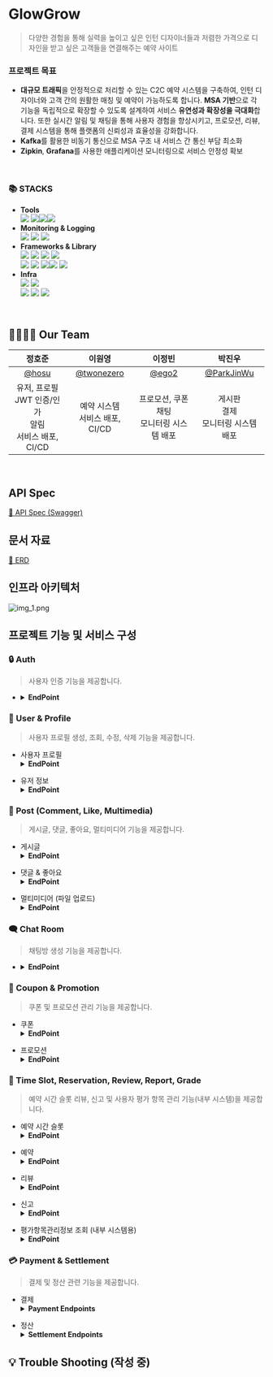 # GlowGrow

> 다양한 경험을 통해 실력을 높이고 싶은 인턴 디자이너들과 저렴한 가격으로 디자인을 받고 싶은 고객들을 연결해주는 예약 사이트

### 프로젝트 목표

- **대규모 트래픽**을 안정적으로 처리할 수 있는 C2C 예약 시스템을 구축하여, 인턴 디자이너와 고객 간의 원활한 매칭 및 예약이 가능하도록 합니다. **MSA 기반**으로 각 기능을 독립적으로 확장할 수
  있도록 설계하여 서비스 **유연성과 확장성을 극대화**합니다. 또한 실시간 알림 및 채팅을 통해 사용자 경험을 향상시키고, 프로모션, 리뷰, 결제 시스템을 통해 플랫폼의 신뢰성과 효율성을 강화합니다.
- **Kafka**를 활용한 비동기 통신으로 MSA 구조 내 서비스 간 통신 부담 최소화
- **Zipkin**, **Grafana**를 사용한 애플리케이션 모니터링으로 서비스 안정성 확보

<BR>

### 📚 STACKS

- **Tools** <br>
  <img src="https://img.shields.io/badge/Intellij IDEA-000000?style=flat&logo=Intellij IDEA&logoColor=white"/>
  <img src="https://img.shields.io/badge/Postman-FF6C37?style=flat&logo=postman&logoColor=white"/><img src="https://img.shields.io/badge/Notion-000000?style=flat&logo=notion&logoColor=white"/><img src="https://img.shields.io/badge/Slack-4A154B?style=flat&logo=slack&logoColor=white"/>
  <br>
- **Monitoring & Logging** <br>
  <img src="https://img.shields.io/badge/Zipkin -FE5F50?style=flat&logoColor=white"/>
  <img src="https://img.shields.io/badge/Prometheus -E6522C?style=flat&logo=prometheus&logoColor=white"/>
  <img src="https://img.shields.io/badge/Grafana -F46800?style=flat&logo=grafana&logoColor=white"/>
  <br>
- **Frameworks & Library** <br>
  <img src="https://img.shields.io/badge/Java 17 -C70D2C?style=flat&logo=java&logoColor=white"/>
  <img src="https://img.shields.io/badge/Springboot 3.3-6DB33F?style=flat&logo=springboot&logoColor=white"/>
  <img src="https://img.shields.io/badge/Springsecurity -6DB33F?style=flat&logo=springsecurity&logoColor=white"/>
  <img src="https://img.shields.io/badge/Jwt -black?style=flat-square&logo=JSON%20web%20tokens&logoColor=white">
  <br>
  <img src="https://img.shields.io/badge/QueryDSL-5395FD?style=flat&logo=QueryDSL&logoColor=white"/>
  <img src="https://img.shields.io/badge/postgresql -4169E1?style=flat&logo=postgresql&logoColor=white"/>
  <img src="https://img.shields.io/badge/redis -FF4438?style=flat&logo=redis&logoColor=white"/><img src="https://img.shields.io/badge/H2 -0854C1?style=flat&logo=H2&logoColor=white"/>
  <img src="https://img.shields.io/badge/swagger -85EA2D?style=flat&logo=swagger&logoColor=white"/>
  <br>
- **Infra** <br>
  <img src="https://img.shields.io/badge/Apache%20Kafka -000?style=flat-square&logo=apachekafka&logoColor=white">
  <img src="https://img.shields.io/badge/Docker -2496ED?style=flat&logo=docker&logoColor=white"/>
  <br>
  <img src="https://img.shields.io/badge/Ec2 -FF9900?style=flat-square&logo=amazonec2&logoColor=white">
  <img src="https://img.shields.io/badge/S3 -569A31?style=flat-square&logo=amazons3&logoColor=white">
  <img src="https://img.shields.io/badge/RDS -527FFF?style=flat-square&logo=amazonrds&logoColor=white">

<BR>

## 👨‍👩‍👧‍👦 Our Team

|                     정호준                     |                    이원영                     |                  이정빈                  |                    박진우                     |
|:-------------------------------------------:|:------------------------------------------:|:-------------------------------------:|:------------------------------------------:|
|   [@hosu](https://github.com/junghojune)    | [@twonezero](https://github.com/TwOneZero) | [@ego2](https://github.com/jungbin97) | [@ParkJinWu](https://github.com/ParkJinWu) |
| 유저, 프로필<br>JWT 인증/인가<br>알림<br>서비스 배포, CI/CD |          예약 시스템<br>서비스 배포, CI/CD           |     프로모션, 쿠폰<br>채팅<br>모니터링 시스템 배포     |          게시판<br>결제<br>모니터링 시스템 배포          |

<br>

## API Spec

[🔗 API Spec (Swagger)](http://13.209.24.74:19091/webjars/swagger-ui/index.html)

## 문서 자료

[🔗 ERD](https://www.erdcloud.com/d/CxyebQgd99CDENisa) <br>

## 인프라 아키텍처

![img_1.png](img_1.png)

## 프로젝트 기능 및 서비스 구성

### 🔒 Auth

> 사용자 인증 기능을 제공합니다.

- <details>
  <summary><b>EndPoint</b></summary>
  <div markdown="1">
    <ul>

| 메소드  | 엔드포인트               | 설명       |
|------|---------------------|----------|
| GET  | `/api/auth/info`    | 인증 정보 조회 |
| POST | `/api/auth/login`   | 로그인      |
| POST | `/api/auth/sign-up` | 회원가입     |

</ul>
  </div>
</details>

### 🧑‍ User & Profile

> 사용자 프로필 생성, 조회, 수정, 삭제 기능을 제공합니다.

- 사용자 프로필
  <details>
    <summary><b>EndPoint</b></summary>
    <div markdown="1">
    <ul>

| 메소드    | 엔드포인트                                                               | 설명            |
|--------|---------------------------------------------------------------------|---------------|
| GET    | `/api/profile`                                                      | 프로필 전체 조회     |
| POST   | `/api/profile`                                                      | 프로필 생성        |
| GET    | `/api/profile/my`                                                   | 내 프로필 조회      |
| GET    | `/api/profile/{{profileId}}`                                        | 특정 프로필 조회     |
| PUT    | `/api/profile/{{profileId}}`                                        | 프로필 수정        |
| POST   | `/api/profile/{{profileId}}/award`                                  | 프로필에 수상 경력 추가 |
| DELETE | `/api/profile/{{profileId}}/delete`                                 | 프로필 삭제        |
| DELETE | `/api/profile/{{profileId}}/delete/award/{{awardId}}`               | 수상 경력 삭제      |
| DELETE | `/api/profile/{{profileId}}/delete/experience/{{workExperienceId}}` | 경력 삭제         |
| DELETE | `/api/profile/{{profileId}}/delete/location/{{locationId}}`         | 위치 삭제         |
| DELETE | `/api/profile/{{profileId}}/delete/price/{{priceId}}`               | 가격 정보 삭제      |
| DELETE | `/api/profile/{{profileId}}/delete/style/{{styleId}}`               | 스타일 삭제        |
| POST   | `/api/profile/{{profileId}}/experience`                             | 경력 추가         |
| POST   | `/api/profile/{{profileId}}/location`                               | 위치 추가         |
| POST   | `/api/profile/{{profileId}}/price`                                  | 가격 추가         |
| POST   | `/api/profile/{{profileId}}/style`                                  | 스타일 추가        |

</ul>
</div>
</details>

- 유저 정보
  <details>
    <summary><b>EndPoint</b></summary>
    <div markdown="1">
    <ul>

| 메소드 | 엔드포인트                             | 설명             |
|-----|-----------------------------------|----------------|
| PUT | `/api/users`                      | 사용자 정보 수정      |
| GET | `/api/users/grade/my`             | 내 평점 조회        |
| GET | `/api/feign/user/exist/{{email}}` | 이메일로 사용자 존재 확인 |

</ul>
</div>
</details>

### 📝 Post (Comment, Like, Multimedia)

> 게시글, 댓글, 좋아요, 멀티미디어 기능을 제공합니다.

- 게시글
  <details>
  <summary><b>EndPoint</b></summary>
  <div markdown="1">
  <ul>

| 메소드    | 엔드포인트                   | 설명        |
|--------|-------------------------|-----------|
| GET    | `/api/posts`            | 게시글 전체 조회 |
| POST   | `/api/posts`            | 게시글 생성    |
| GET    | `/api/posts/search`     | 게시글 검색    |
| GET    | `/api/posts/{{postId}}` | 특정 게시글 조회 |
| PATCH  | `/api/posts/{{postId}}` | 특정 게시글 수정 |
| DELETE | `/api/posts/{{postId}}` | 특정 게시글 삭제 |

</ul>
</div>
</details>

- 댓글 & 좋아요
  <details>
    <summary><b>EndPoint</b></summary>
    <div markdown="1">
    <ul>

| 메소드    | 엔드포인트                               | 설명             |
|--------|-------------------------------------|----------------|
| GET    | `/api/posts/comments/search`        | 댓글 검색          |
| GET    | `/api/posts/comments/{{commentId}}` | 특정 댓글 조회       |
| PATCH  | `/api/posts/comments/{{commentId}}` | 특정 댓글 수정       |
| DELETE | `/api/posts/comments/{{commentId}}` | 특정 댓글 삭제       |
| POST   | `/api/posts/{{postId}}/comments`    | 특정 게시글에 댓글 추가  |
| POST   | `/api/posts/{{postId}}/like`        | 특정 게시글에 좋아요 추가 |

</ul>
</div>
</details>

- 멀티미디어 (파일 업로드)
  <details>
  <summary><b>EndPoint</b></summary>
  <div markdown="1">
  <ul>

| 메소드    | 엔드포인트                                             | 설명             |
|--------|---------------------------------------------------|----------------|
| GET    | `/api/multimedia?multiMediaId={{multiMediaId}}`   | 멀티미디어 조회       |
| POST   | `/api/multimedia?file={{file}}&postId={{postId}}` | 멀티미디어 파일 업로드   |
| DELETE | `/api/multimedia?multiMediaId={{multiMediaId}}`   | 멀티미디어 파일 삭제    |
| GET    | `/api/multimedia/search`                          | 멀티미디어 파일 검색    |
| GET    | `/api/multimedia/{{multiMediaId}}`                | 특정 멀티미디어 파일 조회 |

</ul>
</div>
</details>

### 🗨️ Chat Room

> 채팅방 생성 기능을 제공합니다.

- <details>
  <summary><b>EndPoint</b></summary>
  <div markdown="1">
  <ul>

| 메소드  | 엔드포인트            | 설명     | 요청 본문 유형           |
|------|------------------|--------|--------------------|
| POST | `/api/chat/room` | 채팅방 생성 | `application/json` |

</ul>
</div>
</details>

### 🎁 Coupon & Promotion

> 쿠폰 및 프로모션 관리 기능을 제공합니다.

- 쿠폰
  <details>
  <summary><b>EndPoint</b></summary>
  <div markdown="1">
  <ul>

| 메소드   | 엔드포인트                              | 설명          |
|-------|------------------------------------|-------------|
| GET   | `/api/my-coupons`                  | 내 쿠폰 목록 조회  |
| GET   | `/api/my-coupons/{{couponId}}`     | 특정 쿠폰 조회    |
| PATCH | `/api/my-coupons/{{couponId}}/use` | 특정 쿠폰 사용 처리 |
| POST  | `/api/coupons`                     | 쿠폰 생성       |
| POST  | `/api/coupons/{{couponId}}/issue`  | 특정 쿠폰 발행    |

</ul>
</div>
</details>

- 프로모션
  <details>
  <summary><b>EndPoint</b></summary>
  <div markdown="1">
  <ul>

| 메소드    | 엔드포인트                             | 설명         |
|--------|-----------------------------------|------------|
| GET    | `/api/promotions`                 | 프로모션 목록 조회 |
| POST   | `/api/promotions`                 | 프로모션 생성    |
| GET    | `/api/promotions/{{promotionId}}` | 특정 프로모션 조회 |
| PUT    | `/api/promotions/{{promotionId}}` | 특정 프로모션 수정 |
| DELETE | `/api/promotions/{{promotionId}}` | 특정 프로모션 삭제 |

</ul>
</div>
</details>

### 📅 Time Slot, Reservation, Review, Report,  Grade

> 예약 시간 슬롯 리뷰, 신고 및 사용자 평가 항목 관리 기능(내부 시스템)을 제공합니다.

- 예약 시간 슬롯
  <details>
    <summary><b>EndPoint</b></summary>
      <div markdown="1">
        <ul>

| 메소드    | 엔드포인트                                                         | 설명          |
|--------|---------------------------------------------------------------|-------------|
| GET    | `/api/time-slots?startDate={{startDate}}&endDate={{endDate}}` | 시간 슬롯 목록 조회 |
| POST   | `/api/time-slots`                                             | 시간 슬롯 생성    |
| GET    | `/api/time-slots/{{timeSlotId}}`                              | 특정 시간 슬롯 조회 |
| PUT    | `/api/time-slots/{{timeSlotId}}`                              | 시간 슬롯 수정    |
| DELETE | `/api/time-slots/{{timeSlotId}}`                              | 시간 슬롯 삭제    |

</ul>
      </div>
    </details>

- 예약
  <details>
    <summary><b>EndPoint</b></summary>
      <div markdown="1">
        <ul>

| 메소드    | 엔드포인트                                        | 설명       |
|--------|----------------------------------------------|----------|
| GET    | `/api/reservations`                          | 예약 목록 조회 |
| POST   | `/api/reservations`                          | 예약 생성    |
| GET    | `/api/reservations/{{reservationId}}`        | 특정 예약 조회 |
| PUT    | `/api/reservations/{{reservationId}}`        | 예약 수정    |
| DELETE | `/api/reservations/{{reservationId}}`        | 예약 삭제    |
| PATCH  | `/api/reservations/{{reservationId}}/status` | 예약 상태 수정 |

</ul>
</div>
</details>

- 리뷰
  <details>
  <summary><b>EndPoint</b></summary>
  <div markdown="1">
  <ul>

| 메소드    | 엔드포인트                       | 설명       |
|--------|-----------------------------|----------|
| GET    | `/api/reviews`              | 리뷰 목록 조회 |
| POST   | `/api/reviews`              | 리뷰 생성    |
| GET    | `/api/reviews/{{reviewId}}` | 특정 리뷰 조회 |
| PUT    | `/api/reviews/{{reviewId}}` | 리뷰 수정    |
| DELETE | `/api/reviews/{{reviewId}}` | 리뷰 삭제    |

</ul>
</div>
</details>

- 신고
  <details>
  <summary><b>EndPoint</b></summary>
  <div markdown="1">
  <ul>

| 메소드    | 엔드포인트                           | 설명            |
|--------|---------------------------------|---------------|
| POST   | `/api/reports`                  | 신고 생성         |
| GET    | `/api/reports/users/{{userId}}` | 사용자에 대한 신고 조회 |
| GET    | `/api/reports/{{reportId}}`     | 특정 신고 조회      |
| DELETE | `/api/reports/{{reportId}}`     | 특정 신고 삭제      |

</ul>
</div>
</details>

- 평가항목관리정보 조회 (내부 시스템용)
  <details>
  <summary><b>EndPoint</b></summary>
  <div markdown="1">
  <ul>

| 메소드 | 엔드포인트                                                         | 설명                  |
|-----|---------------------------------------------------------------|---------------------|
| GET | `/api/grades/users/{{userId}}/reservations/{{reservationId}}` | 특정 예약에 대한 사용자 평점 조회 |
| GET | `/api/grades/users/{{userId}}/reviews/{{reviewId}}`           | 특정 리뷰에 대한 사용자 평점 조회 |

</ul>
</div>
</details>

### 💳 Payment & Settlement

> 결제 및 정산 관련 기능을 제공합니다.

- 결제
  <details>
    <summary><b>Payment Endpoints</b></summary>
    <div markdown="1">
    <ul>

| 메소드  | 엔드포인트                                                                                                                                   | 설명          |
|------|-----------------------------------------------------------------------------------------------------------------------------------------|-------------|
| GET  | `/api/payments/client-key`                                                                                                              | 클라이언트 키 조회  |
| GET  | `/api/payments/prepare`                                                                                                                 | 결제 준비       |
| POST | `/api/payments/toss`                                                                                                                    | 결제 처리       |
| GET  | `/api/payments/toss/fail?code={{$random.alphanumeric(8)}}&message={{$random.alphanumeric(8)}}&orderId={{$random.alphanumeric(8)}}`      | 결제 실패 처리    |
| GET  | `/api/payments/toss/fail-cancel?code={{$random.alphanumeric(8)}}&message={{$random.alphanumeric(8)}}`                                   | 결제 실패 취소 처리 |
| GET  | `/api/payments/toss/success?paymentKey={{$random.alphanumeric(8)}}&orderId={{$random.alphanumeric(8)}}&amount={{$random.integer(100)}}` | 결제 성공 처리    |
| POST | `/api/payments/toss/cancel?paymentKey={{$random.alphanumeric(8)}}&cancelReason={{$random.alphanumeric(8)}}`                             | 결제 취소 처리    |

</ul>
</div>
</details>

- 정산
  <details>
    <summary><b>Settlement Endpoints</b></summary>
    <div markdown="1">
    <ul>

| 메소드    | 엔드포인트                                                              | 설명       |
|--------|--------------------------------------------------------------------|----------|
| POST   | `/api/settlements`                                                 | 정산 생성    |
| GET    | `/api/settlements/details?settlementTime={{$random.integer(100)}}` | 정산 상세 조회 |
| GET    | `/api/settlements/search`                                          | 정산 검색    |
| GET    | `/api/settlements/test`                                            | 정산 테스트   |
| GET    | `/api/settlements/{{settlementId}}`                                | 특정 정산 조회 |
| PATCH  | `/api/settlements/{{settlementId}}`                                | 특정 정산 수정 |
| DELETE | `/api/settlements/{{settlementId}}`                                | 특정 정산 삭제 |

</ul>
</div>
</details>

## 💡 Trouble Shooting (작성 중)